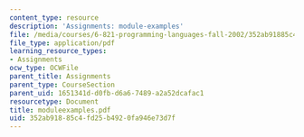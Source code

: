 ```yaml
---
content_type: resource
description: 'Assignments: module-examples'
file: /media/courses/6-821-programming-languages-fall-2002/352ab91885c4fd25b4920fa946e73d7f_moduleexamples.pdf
file_type: application/pdf
learning_resource_types:
- Assignments
ocw_type: OCWFile
parent_title: Assignments
parent_type: CourseSection
parent_uid: 1651341d-d0fb-d6a6-7489-a2a52dcafac1
resourcetype: Document
title: moduleexamples.pdf
uid: 352ab918-85c4-fd25-b492-0fa946e73d7f
---
```

